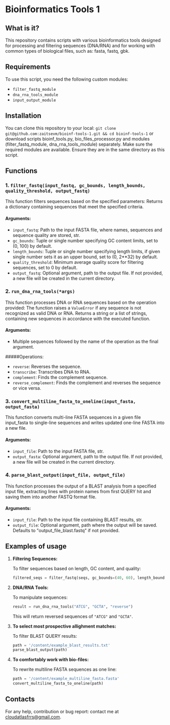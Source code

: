 # Bioinformatics Tools 1

## What is it?

This repository contains scripts with various bioinformatics tools designed for processing and filtering sequences (DNA/RNA) and for working with common types of biological files, 
such as: fasta, fastq, gbk. 

## Requirements

To use this script, you need the following custom modules:
- `filter_fastq_module`
- `dna_rna_tools_module`
- `input_output_module`

## Installation

You can clone this repository to your local:
 `git clone git@github.com:zaitsevm/bioinf-tools-1.git && cd bioinf-tools-1`
 or download scripts bioinf_tools.py, bio_files_processor.py and modules (filter_fastq_module, dna_rna_tools_module) separately. Make sure the required modules are available. Ensure they are in the same directory as this script.

## Functions

### 1. `filter_fastq(input_fastq, gc_bounds, length_bounds, quality_threshold, output_fastq)`

This function filters sequences based on the specified parameters:
Returns a dictionary containing sequences that meet the specified criteria.

#### Arguments:

- `input_fastq`: Path to the input FASTA file, where names, sequences and sequence quality are stored, str.
- `gc_bounds`: Tuple or single number specifying GC content limits, set to (0, 100) by default.
- `length_bounds`: Tuple or single number specifying length limits, if given single number sets it as an upper bound, set to (0, 2**32) by default.
- `quality_threshold`: Minimum average quality score for filtering sequences, set to 0 by default.
- `output_fastq`:  Optional argument, path to the output file. 
If not provided, a new file will be created in the current directory.

### 2. `run_dna_rna_tools(*args)`

This function processes DNA or RNA sequences based on the operation provided:
The function raises a `ValueError` if any sequence is not recognized as valid DNA or RNA.
Returns a string or a list of strings, containing new sequences in accordance with the executed function.

#### Arguments:

- Multiple sequences followed by the name of the operation as the final argument.

#####Operations:

- `reverse`: Reverses the sequence.
- `transcribe`: Transcribes DNA to RNA.
- `complement`: Finds the complement sequence.
- `reverse_complement`: Finds the complement and reverses the sequence or vice versa.

### 3. `convert_multiline_fasta_to_oneline(input_fasta, output_fasta)`

This function converts multi-line FASTA sequences in a given file input_fasta to single-line sequences and writes updated one-line FASTA into a new file. 

#### Arguments:

- `input_file`: Path to the input FASTA file, str. 
- `output_fasta`: Optional argument, path to the output file. 
If not provided, a new file will be created in the current directory.

### 4. `parse_blast_output(input_file, output_file)`

This function processes the output of a BLAST analysis from a specified input file, extracting  lines with protein names from first QUERY hit and saving them into another FASTQ format file. 

#### Arguments:

- `input_file`: Path to the input file containing BLAST results, str.
- `output_file`: Optional argument, path where the output will be saved. 
Defaults to "output_file_blast.fastq" if not provided.

## Examples of usage

1. **Filtering Sequences:**

   To filter sequences based on length, GC content, and quality:

   ```python
   filtered_seqs = filter_fastq(seqs, gc_bounds=(40, 60), length_bounds=(50, 100), quality_threshold=30)
   ```

2. **DNA/RNA Tools:**

   To manipulate sequences:

   ```python
   result = run_dna_rna_tools("ATCG", "GCTA", "reverse")
   ```
     
   This will return reversed sequences of `"ATCG"` and `"GCTA"`.
   
3. **To select most prospective allighment matches:**

   To filter BLAST QUERY results:

   ```python
   path = '/content/example_blast_results.txt'
   parse_blast_output(path)
   ```

4. **To comfortably work with bio-files:**

    To rewrite multiline FASTA  sequences as one line:
        
    ```python
    path = '/content/example_multiline_fasta.fasta'
    convert_multiline_fasta_to_oneline(path)
    ```

## Contacts

For any help, contribution or bug report: contact me at cloudatlasfrrs@gmail.com.

